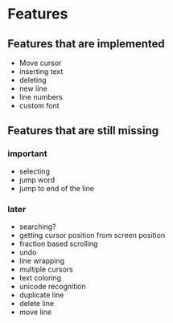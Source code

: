 # Features

## Features that are implemented

- Move cursor
- inserting text
- deleting
- new line
- line numbers
- custom font

## Features that are still missing

### important

- selecting
- jump word
- jump to end of the line

### later

- searching?
- getting cursor position from screen position
- fraction based scrolling
- undo
- line wrapping
- multiple cursors
- text coloring
- unicode recognition
- duplicate line
- delete line
- move line
